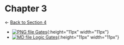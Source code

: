 # Chapter 3

← [Back to Section 4](..)

- [![PNG file](https://img.icons8.com/windows/512/4a90e2/image-document.png) Gates](gates.png){:height="11px" width="11px"}
- [![MD file](https://img.icons8.com/windows/512/4a90e2/regular-document.png) Logic Gates](logic_gates.html){:height="11px" width="11px"}
